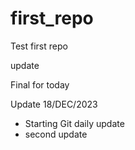 # first_repo
Test first repo

update

Final for today

Update 18/DEC/2023
- Starting Git daily update
- second update